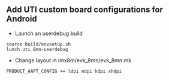 ## Add UTI custom board configurations for Android
* Launch an userdebug build
```
source build/envsetup.sh
lunch uti_8mn-userdebug
```

* Change layout in imx8m/evk_8mn/evk_8mn.mk
```
PRODUCT_AAPT_CONFIG += ldpi mdpi hdpi xhdpi
```


